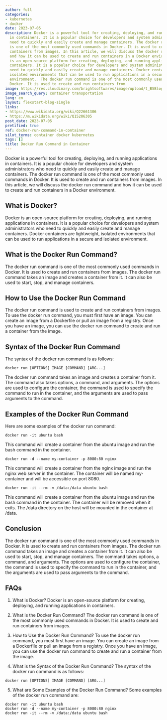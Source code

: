 ```yaml
---
author: full
categories:
- kubernetes
- docker
date: 2023-07-05
description: Docker is a powerful tool for creating, deploying, and running applications
  in containers. It is a popular choice for developers and system administrators who
  need to quickly and easily create and manage containers. The docker run command
  is one of the most commonly used commands in Docker. It is used to create and run
  containers from images. In this article, we will discuss the docker run command
  and how it can be used to create and run containers in a Docker environment.  Docker
  is an open-source platform for creating, deploying, and running applications in
  containers. It is a popular choice for developers and system administrators who
  need to quickly and easily create and manage containers. Docker containers are lightweight,
  isolated environments that can be used to run applications in a secure and isolated
  environment.  The docker run command is one of the most commonly used commands in
  Docker. It is used to create and run containers from
image: https://res.cloudinary.com/brightsoftwares/image/upload/t_BSBlogImage/v1/brightsoftwares.com.blog/tjX_sniNzgQ
image_search_query: container transportation
lang: en
layout: flexstart-blog-single
links:
- https://www.wikidata.org/wiki/Q22661306
- https://m.wikidata.org/wiki/Q15206305
post_date: 2023-07-05
pretified: true
ref: docker-run-command-in-container
silot_terms: container docker kubernetes
tags: []
title: Docker Run Command in Container
---
```


Docker is a powerful tool for creating, deploying, and running applications in containers. It is a popular choice for developers and system administrators who need to quickly and easily create and manage containers. The docker run command is one of the most commonly used commands in Docker. It is used to create and run containers from images. In this article, we will discuss the docker run command and how it can be used to create and run containers in a Docker environment.

## What is Docker?
Docker is an open-source platform for creating, deploying, and running applications in containers. It is a popular choice for developers and system administrators who need to quickly and easily create and manage containers. Docker containers are lightweight, isolated environments that can be used to run applications in a secure and isolated environment.

## What is the Docker Run Command?
The docker run command is one of the most commonly used commands in Docker. It is used to create and run containers from images. The docker run command takes an image and creates a container from it. It can also be used to start, stop, and manage containers.

## How to Use the Docker Run Command
The docker run command is used to create and run containers from images. To use the docker run command, you must first have an image. You can create an image from a Dockerfile or pull an image from a registry. Once you have an image, you can use the docker run command to create and run a container from the image.

## Syntax of the Docker Run Command
The syntax of the docker run command is as follows:

```
docker run [OPTIONS] IMAGE [COMMAND] [ARG...]
```

The docker run command takes an image and creates a container from it. The command also takes options, a command, and arguments. The options are used to configure the container, the command is used to specify the command to run in the container, and the arguments are used to pass arguments to the command.

## Examples of the Docker Run Command
Here are some examples of the docker run command:

```
docker run -it ubuntu bash
```

This command will create a container from the ubuntu image and run the bash command in the container.

```
docker run -d --name my-container -p 8080:80 nginx
```

This command will create a container from the nginx image and run the nginx web server in the container. The container will be named my-container and will be accessible on port 8080.

```
docker run -it --rm -v /data:/data ubuntu bash
```

This command will create a container from the ubuntu image and run the bash command in the container. The container will be removed when it exits. The /data directory on the host will be mounted in the container at /data.

## Conclusion
The docker run command is one of the most commonly used commands in Docker. It is used to create and run containers from images. The docker run command takes an image and creates a container from it. It can also be used to start, stop, and manage containers. The command takes options, a command, and arguments. The options are used to configure the container, the command is used to specify the command to run in the container, and the arguments are used to pass arguments to the command.

## FAQs
1. What is Docker?
Docker is an open-source platform for creating, deploying, and running applications in containers.

2. What is the Docker Run Command?
The docker run command is one of the most commonly used commands in Docker. It is used to create and run containers from images.

3. How to Use the Docker Run Command?
To use the docker run command, you must first have an image. You can create an image from a Dockerfile or pull an image from a registry. Once you have an image, you can use the docker run command to create and run a container from the image.

4. What is the Syntax of the Docker Run Command?
The syntax of the docker run command is as follows:

```
docker run [OPTIONS] IMAGE [COMMAND] [ARG...]
```

5. What are Some Examples of the Docker Run Command?
Some examples of the docker run command are:

```
docker run -it ubuntu bash
docker run -d --name my-container -p 8080:80 nginx
docker run -it --rm -v /data:/data ubuntu bash
```